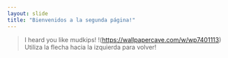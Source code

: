 ```yaml
---
layout: slide
title: "Bienvenidos a la segunda página!"
---
```

> I heard you like mudkips!
!(https://wallpapercave.com/w/wp7401113)
Utiliza la flecha hacia la izquierda para volver!
